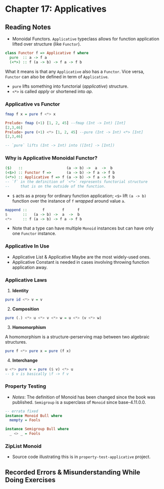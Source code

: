 # Chapter 17: Applicatives

## Reading Notes

- Monoidal Functors. `Applicative` typeclass allows for function application lifted over structure (like `Functor`).

```Haskell
class Functor f => Applicative f where
  pure  :: a -> f a
  (<*>) :: f (a -> b) -> f a -> f b
```

What it means is that any `Applicative` also has a `Functor`. Vice versa, `Functor` can also be defined in term of `Applicative`.

- `pure` lifts something into functorial (_applicative_) structure.
- `<*>` is called _apply_ or shortened into _ap_.

### Applicative vs Functor

```Haskell
fmap f x = pure f <*> x

Prelude> fmap (+1) [1, 2, 45] --fmap (Int -> Int) [Int]
[2,3,46]
Prelude> pure (+1) <*> [1, 2, 45] --pure (Int -> Int) <*> [Int]
[2,3,46]

-- `pure` lifts (Int -> Int) into ([Int] -> [Int])
```

### Why is Applicative Monoidal Functor?

```Haskell
($)   ::                    (a -> b) ->  a  ->  b
(<$>) :: Functor f =>       (a -> b) -> f a -> f b
(<*>) :: Applicative f => f (a -> b) -> f a -> f b
-- `f` in the definition of `<*>` represents functorial structure
--     that is on the outside of the function.
```

- `$` acts as a proxy for ordinary function application; `<$>` lift `(a -> b)` function over the instance of `f` _wrapped_ around value `a`.

```Haskell
mappend ::       f        f      f
$       ::   (a -> b) ->  a  ->  b
<*>     :: f (a -> b) -> f a -> f b
```

- Note that a type can have multiple `Monoid` instances but can have only one `Functor` instance.

### Applicative In Use

- Applicative List & Applicative Maybe are the most widely-used ones.
- Applicative Constant is needed in cases involving throwing function application away.

### Applicative Laws

1. **Identity**

```Haskell
pure id <*> v = v
```

2. **Composition**

```Haskell
pure (.) <*> u <*> v <*> w = u <*> (v <*> w)
```

3. **Homomorphism**

A homomorphism is a structure-perserving map between two algebraic structures.

```Haskell
pure f <*> pure x = pure (f x)
```

4. **Interchange**

```Haskell
u <*> pure v = pure ($ v) <*> u
-- $ v is basically \f -> f v
```

### Property Testing

- _Notes_: The definition of Monoid has been changed since the book was published. `Semigroup` is a superclass of `Monoid` since base-4.11.0.0.

```Haskell
-- errata fixed
instance Monoid Bull where
  mempty = Fools

instance Semigroup Bull where
  _ <> _ = Fools
```

### ZipList Monoid

- Source code illustrating this is in `property-test-applicative` project.

## Recorded Errors & Misunderstanding While Doing Exercises
